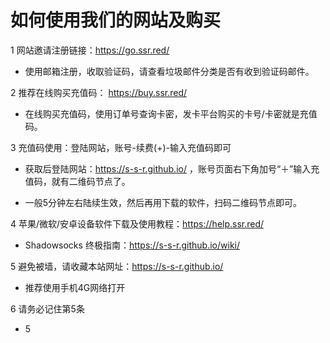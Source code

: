 # 如何使用我们的网站及购买

1 网站邀请注册链接：https://go.ssr.red/

* 使用邮箱注册，收取验证码，请查看垃圾邮件分类是否有收到验证码邮件。

2 推荐在线购买充值码： https://buy.ssr.red/

* 在线购买充值码，使用订单号查询卡密，发卡平台购买的卡号/卡密就是充值码。

3 充值码使用：登陆网站，账号-续费(+)-输入充值码即可

* 获取后登陆网站：https://s-s-r.github.io/ ，账号页面右下角加号“＋”输入充值码，就有二维码节点了。

* 一般5分钟左右陆续生效，然后再用下载的软件，扫码二维码节点即可。

4 苹果/微软/安卓设备软件下载及使用教程：https://help.ssr.red/

* Shadowsocks 终极指南：https://s-s-r.github.io/wiki/

5 避免被墙，请收藏本站网址：https://s-s-r.github.io/

* 推荐使用手机4G网络打开

6 请务必记住第5条

* 5
